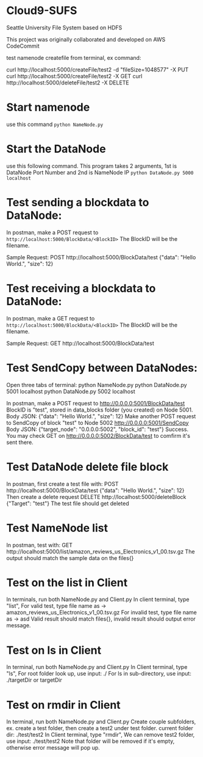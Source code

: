 # Cloud9-SUFS
Seattle University File System based on HDFS

This project was originally collaborated and developed on AWS CodeCommit

test namenode createfile from terminal, ex command:

curl http://localhost:5000/createFile/test2 -d "fileSize=1048577" -X PUT
curl http://localhost:5000/createFile/test2 -X GET
curl http://localhost:5000/deleteFile/test2 -X DELETE

# Start namenode
use this command `python NameNode.py`

# Start the DataNode
use this following command. This program takes 2 arguments, 1st is DataNode Port Number and 2nd is NameNode IP
`python DataNode.py 5000 localhost`

# Test sending a blockdata to DataNode:
In postman, make a POST request to `http://localhost:5000/BlockData/<BlockID>` The BlockID will be the filename.

Sample Request:
POST http://localhost:5000/BlockData/test
{"data": "Hello World.", "size": 12}

# Test receiving a blockdata to DataNode:
In postman, make a GET request to `http://localhost:5000/BlockData/<BlockID>` The BlockID will be the filename.

Sample Request:
GET http://localhost:5000/BlockData/test

# Test SendCopy between DataNodes:
Open three tabs of terminal:
python NameNode.py
python DataNode.py 5001 localhost
python DataNode.py 5002 localhost

In postman, make a POST request to http://0.0.0.0:5001/BlockData/test 
BlockID is "test", stored in data_blocks folder (you created) on Node 5001.
Body JSON: {"data": "Hello World.", "size": 12}
Make another POST request to SendCopy of block "test" to Node 5002 http://0.0.0.0:5001/SendCopy
Body JSON: {"target_node": "0.0.0.0:5002", "block_id": "test"}
Success.
You may check GET on http://0.0.0.0:5002/BlockData/test to comfirm it's sent there.


# Test DataNode delete file block
In postman, first create a test file with:
    POST http://localhost:5000/BlockData/test
    {"data": "Hello World.", "size": 12}
Then create a delete request 
    DELETE http://localhost:5000/deleteBlock
    {"Target": "test"}
The test file should get deleted

# Test NameNode list
In postman, test with:
    GET http://localhost:5000/list/amazon_reviews_us_Electronics_v1_00.tsv.gz 
The output should match the sample data on the files{}

# Test on the list in Client
In terminals, run both NameNode.py and Client.py
In client terminal, type "list",
    For valid test, type file name as ->  amazon_reviews_us_Electronics_v1_00.tsv.gz
    For invalid test, type file name as ->  asd
    Valid result should match files{}, invalid result should output error message.

# Test on ls in Client
In terminal, run both NameNode.py and Client.py
In Client terminal, type "ls",
    For root folder look up, use input:  ./
    For ls in sub-directory, use input: ./targetDir   or   targetDir

# Test on rmdir in Client
In terminal, run both NameNode.py and Client.py
Create couple subfolders, ex. create a test folder, then create a test2 under test folder.
    current folder dir: ./test/test2
In Client terminal, type "rmdir",
    We can remove test2 folder, use input:  ./test/test2
    Note that folder will be removed if it's empty, otherwise error message will pop up.

